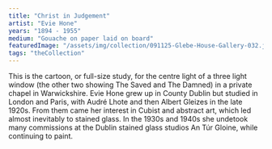 ```yaml
---
title: "Christ in Judgement"
artist: "Evie Hone"
years: "1894 - 1955"
medium: "Gouache on paper laid on board"
featuredImage: "/assets/img/collection/091125-Glebe-House-Gallery-032.jpg"
tags: "theCollection"
---
```

This is the cartoon, or full-size study, for the centre light of a three light window (the other two showing The Saved and The Damned) in a private chapel in Warwickshire. Evie Hone grew up in County Dublin but studied in London and Paris, with Audré Lhote and then Albert Gleizes in the late 1920s. From them came her interest in Cubist and abstract art, which led almost inevitably to stained glass. In the 1930s and 1940s she undetook many commissions at the Dublin stained glass studios An Túr Gloine, while continuing to paint.

